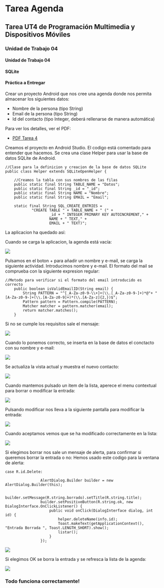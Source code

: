 # Tarea Agenda
## Tarea UT4 de Programación Multimedia y Dispositivos Móviles

### Unidad de Trabajo 04
#### Unidad de Trabajo 04
#### SQLite

#### Práctica a Entregar
Crear un proyecto Android que nos cree una agenda donde nos permita almacenar los siguientes datos:
- Nombre de la persona (tipo String)
- Email de la persona (tipo String)
- Id del contacto (tipo Integer, deberá rellenarse de manera automática)

Para ver los detalles, ver el PDF: 
- [PDF Tarea 4](../master/0489_PDMP_UT04_Practica_2018_v1.0.pdf)

Creamos el proyecto en Android Studio. El codigo está comentado para entender que hacemos.
Se crea una clase Helper para usar la base de datos SQLite de Android.

```
//Clase para la definicion y creacion de la base de datos SQLite
public class Helper extends SQLiteOpenHelper {

    //Creamos la tabla con sus nombres de las filas
    public static final String TABLE_NAME = "Datos";
    public static final String _id = "_id";
    public static final String NAME = "Nombre";
    public static final String EMAIL = "Email";

    static final String SQL_CREATE_ENTRIES =
            "CREATE TABLE " + TABLE_NAME + " (" +
                    _id + " INTEGER PRIMARY KEY AUTOINCREMENT," +
                    NAME + " TEXT," +
                    EMAIL + " TEXT)";
```


La aplicacion ha quedado así:

Cuando se carga la aplicacion, la agenda está vacía:

<img src="http://i68.tinypic.com/2v9zztl.jpg">

Pulsamos en el boton + para añadir un nombre y e-mail, se carga la siguiente actividad.
Introducimos nombre y e-mail. El formato del mail se comprueba con la siguiente expresion regular:

```
//Metodo para verificar si el formato del email introducido es correcto
    public boolean isValidEmailID(String email) {
        String PATTERN = "^[_A-Za-z0-9-\\+]+(\\.[_A-Za-z0-9-]+)*@"+ "[A-Za-z0-9-]+(\\.[A-Za-z0-9]+)*(\\.[A-Za-z]{2,})$";
        Pattern pattern = Pattern.compile(PATTERN);
        Matcher matcher = pattern.matcher(email);
        return matcher.matches();
    }
```

Si no se cumple los requisitos sale el mensaje:

<img src="http://i65.tinypic.com/2helog1.jpg">

Cuando lo ponemos correcto, se inserta en la base de datos el conctacto con su nombre y e-mail:

<img src="http://i64.tinypic.com/fkcuaa.jpg">

Se actualiza la vista actual y muestra el nuevo contacto:

<img src="http://i68.tinypic.com/263j9cy.jpg">

Cuando mantemos pulsado un item de la lista, aperece el menu contextual para borrar o modificar la entrada:

<img src="http://i66.tinypic.com/a7bqc.jpg">

Pulsando modificar nos lleva a la siguiente pantalla para modificar la entrada:

<img src="http://i67.tinypic.com/23ibckp.jpg">

Cuando aceptamos vemos que se ha modificado correctamente en la lista:

<img src="http://i65.tinypic.com/2ut157a.jpg">

Si elegimos borrar nos sale un mensaje de alerta, para confirmar si queremos borrar la entrada o no:
Hemos usado este codigo para la ventana de alerta:
```
case R.id.Delete:

                AlertDialog.Builder builder = new AlertDialog.Builder(this);

                builder.setMessage(R.string.borrado).setTitle(R.string.title);
                builder.setPositiveButton(R.string.ok, new DialogInterface.OnClickListener() {
                    public void onClick(DialogInterface dialog, int id) {
                        helper.deleteName(info.id);
                        Toast.makeText(getApplicationContext(), "Entrada Borrada ", Toast.LENGTH_SHORT).show();
                        listar();
                    }
                });
```
<img src="http://i66.tinypic.com/2ltaib.jpg">

Si elegimos OK se borra la entrada y se refresca la lista de la agenda:


<img src="http://i68.tinypic.com/2871bg1.jpg">


### Todo funciona correctamente!

